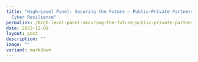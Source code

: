 ```yaml
---
title: "High–Level Panel: Securing the Future – Public–Private Partnership for
  Cyber Resilience"
permalink: /high-level-panel-securing-the-future-public-private-partnership-for-cyber-resilience/
date: 2023-12-09
layout: post
description: ""
image: ""
variant: markdown
---
```

